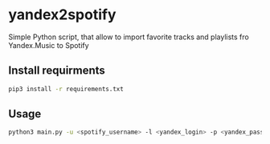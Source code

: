 # yandex2spotify
Simple Python script, that allow to import favorite tracks and playlists fro Yandex.Music to Spotify

## Install requirments
```bash
pip3 install -r requirements.txt
```

## Usage
```bash
python3 main.py -u <spotify_username> -l <yandex_login> -p <yandex_password>
```

